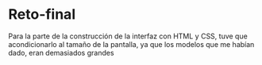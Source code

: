 # Reto-final

Para la parte de la construcción de la interfaz con HTML y CSS, tuve que acondicionarlo al tamaño de la pantalla, ya que los modelos que me habían dado, eran demasiados grandes 
